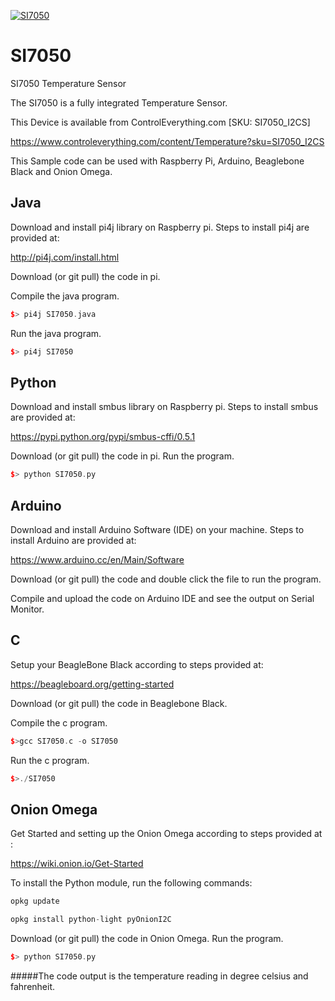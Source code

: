 [![SI7050](SI7050_I2CS.png)](https://www.controleverything.com/content/Temperature?sku=SI7050_I2CS)
# SI7050
SI7050 Temperature Sensor

The SI7050 is a fully integrated Temperature Sensor.

This Device is available from ControlEverything.com [SKU: SI7050_I2CS]

https://www.controleverything.com/content/Temperature?sku=SI7050_I2CS

This Sample code can be used with Raspberry Pi, Arduino, Beaglebone Black and Onion Omega.

## Java
Download and install pi4j library on Raspberry pi. Steps to install pi4j are provided at:

http://pi4j.com/install.html

Download (or git pull) the code in pi.

Compile the java program.
```cpp
$> pi4j SI7050.java
```

Run the java program.
```cpp
$> pi4j SI7050
```

## Python
Download and install smbus library on Raspberry pi. Steps to install smbus are provided at:

https://pypi.python.org/pypi/smbus-cffi/0.5.1

Download (or git pull) the code in pi. Run the program.

```cpp
$> python SI7050.py
```

## Arduino
Download and install Arduino Software (IDE) on your machine. Steps to install Arduino are provided at:

https://www.arduino.cc/en/Main/Software

Download (or git pull) the code and double click the file to run the program.

Compile and upload the code on Arduino IDE and see the output on Serial Monitor.

## C

Setup your BeagleBone Black according to steps provided at:

https://beagleboard.org/getting-started

Download (or git pull) the code in Beaglebone Black.

Compile the c program.
```cpp
$>gcc SI7050.c -o SI7050
```
Run the c program.
```cpp
$>./SI7050
```

## Onion Omega

Get Started and setting up the Onion Omega according to steps provided at :

https://wiki.onion.io/Get-Started

To install the Python module, run the following commands:
```cpp
opkg update
```
```cpp
opkg install python-light pyOnionI2C
```

Download (or git pull) the code in Onion Omega. Run the program.

```cpp
$> python SI7050.py
```
#####The code output is the temperature reading in degree celsius and fahrenheit.
